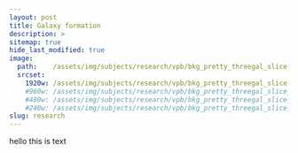 ```yaml
---
layout: post
title: Galaxy formation
description: >
sitemap: true
hide_last_modified: true
image:
  path:    /assets/img/subjects/research/vpb/bkg_pretty_threegal_slice.png
  srcset:
    1920w: /assets/img/subjects/research/vpb/bkg_pretty_threegal_slice.png
    #960w: /assets/img/subjects/research/vpb/bkg_pretty_threegal_slice_50.png
    #480w: /assets/img/subjects/research/vpb/bkg_pretty_threegal_slice_25.png
    #240w: /assets/img/subjects/research/vpb/bkg_pretty_threegal_slice_125.png
slug: research
---
```



hello this is text